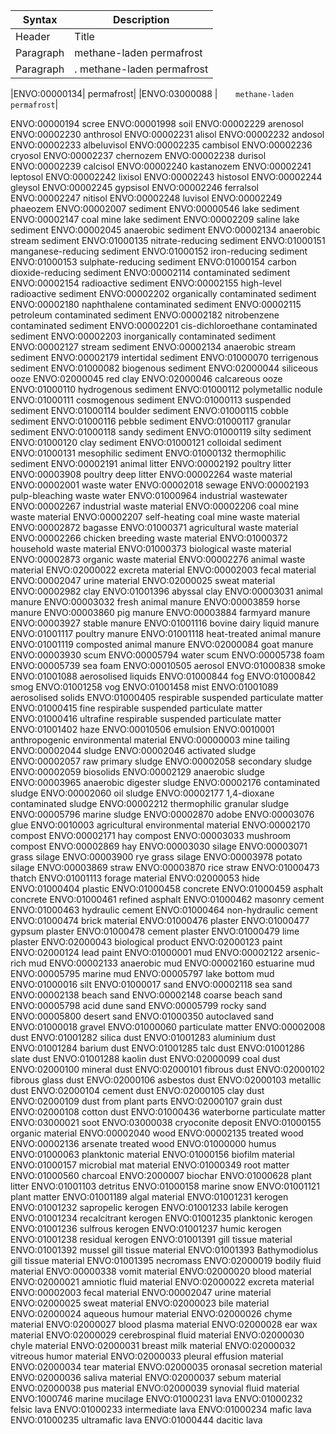 | Syntax      | Description |
| ----------- | ----------- |
| Header      | Title       |
| Paragraph   |        methane-laden permafrost|
| Paragraph   |.                         methane-laden permafrost|



|ENVO:00000134|	permafrost|
|ENVO:03000088	|`    methane-laden permafrost`|


ENVO:00000194	scree
ENVO:00001998	soil
ENVO:00002229	    arenosol
ENVO:00002230	    anthrosol
ENVO:00002231	    alisol
ENVO:00002232	    andosol
ENVO:00002233	    albeluvisol
ENVO:00002235	    cambisol
ENVO:00002236	    cryosol
ENVO:00002237	    chernozem
ENVO:00002238	    durisol
ENVO:00002239	    calcisol
ENVO:00002240	    kastanozem
ENVO:00002241	    leptosol
ENVO:00002242	    lixisol
ENVO:00002243	    histosol
ENVO:00002244	    gleysol
ENVO:00002245	    gypsisol
ENVO:00002246	    ferralsol
ENVO:00002247	    nitisol
ENVO:00002248	    luvisol
ENVO:00002249	    phaeozem
ENVO:00002007	sediment
ENVO:00000546	    lake sediment
ENVO:00002147	        coal mine lake sediment
ENVO:00002209	        saline lake sediment
ENVO:00002045	    anaerobic sediment
ENVO:00002134	        anaerobic stream sediment
ENVO:01000135	        nitrate-reducing sediment
ENVO:01000151	        manganese-reducing sediment
ENVO:01000152	        iron-reducing sediment
ENVO:01000153	        sulphate-reducing sediment
ENVO:01000154	        carbon dioxide-reducing sediment
ENVO:00002114	    contaminated sediment
ENVO:00002154	        radioactive sediment
ENVO:00002155	            high-level radioactive sediment
ENVO:00002202	        organically contaminated sediment
ENVO:00002180	            naphthalene contaminated sediment
ENVO:00002115	                petroleum contaminated sediment
ENVO:00002182	            nitrobenzene contaminated sediment
ENVO:00002201	            cis-dichloroethane contaminated sediment
ENVO:00002203	        inorganically contaminated sediment
ENVO:00002127	    stream sediment
ENVO:00002134	        anaerobic stream sediment
ENVO:00002179	    intertidal sediment
ENVO:01000070	    terrigenous sediment
ENVO:01000082	    biogenous sediment
ENVO:02000044	        siliceous ooze
ENVO:02000045	        red clay
ENVO:02000046	        calcareous ooze
ENVO:01000110	    hydrogenous sediment
ENVO:01000112	        polymetallic nodule
ENVO:01000111	    cosmogenous sediment
ENVO:01000113	    suspended sediment
ENVO:01000114	    boulder sediment
ENVO:01000115	    cobble sediment
ENVO:01000116	    pebble sediment
ENVO:01000117	    granular sediment
ENVO:01000118	    sandy sediment
ENVO:01000119	    silty sediment
ENVO:01000120	    clay sediment
ENVO:01000121	    colloidal sediment
ENVO:01000131	    mesophilic sediment
ENVO:01000132	    thermophilic sediment
ENVO:00002191	animal litter
ENVO:00002192	    poultry litter
ENVO:00003908	        poultry deep litter
ENVO:00002264	waste material
ENVO:00002001	    waste water
ENVO:00002018	        sewage
ENVO:00002193	        pulp-bleaching waste water
ENVO:01000964	        industrial wastewater
ENVO:00002267	    industrial waste material
ENVO:00002206	        coal mine waste material
ENVO:00002207	            self-heating coal mine waste material
ENVO:00002872	    bagasse
ENVO:01000371	    agricultural waste material
ENVO:00002266	        chicken breeding waste material
ENVO:01000372	    household waste material
ENVO:01000373	    biological waste material
ENVO:00002873	        organic waste material
ENVO:00002276	            animal waste material
ENVO:02000022	    excreta material
ENVO:00002003	        fecal material
ENVO:00002047	        urine material
ENVO:02000025	        sweat material
ENVO:00002982	clay
ENVO:01001396	    abyssal clay
ENVO:00003031	animal manure
ENVO:00003032	    fresh animal manure
ENVO:00003859	    horse manure
ENVO:00003860	    pig manure
ENVO:00003884	    farmyard manure
ENVO:00003927	    stable manure
ENVO:01001116	    bovine dairy liquid manure
ENVO:01001117	    poultry manure
ENVO:01001118	    heat-treated animal manure
ENVO:01001119	    composted animal manure
ENVO:02000084	    goat manure
ENVO:00003930	scum
ENVO:00005794	    water scum
ENVO:00005738	foam
ENVO:00005739	    sea foam
ENVO:00010505	aerosol
ENVO:01000838	    smoke
ENVO:01001088	    aerosolised liquids
ENVO:01000844	        fog
ENVO:01000842	            smog
ENVO:01001258	            vog
ENVO:01001458	        mist
ENVO:01001089	    aerosolised solids
ENVO:01000405	        respirable suspended particulate matter
ENVO:01000415	            fine respirable suspended particulate matter
ENVO:01000416	                ultrafine respirable suspended particulate matter
ENVO:01001402	        haze
ENVO:00010506	emulsion
ENVO:0010001	anthropogenic environmental material
ENVO:00000003	    mine tailing
ENVO:00002044	    sludge
ENVO:00002046	        activated sludge
ENVO:00002057	        raw primary sludge
ENVO:00002058	        secondary sludge
ENVO:00002059	        biosolids
ENVO:00002129	        anaerobic sludge
ENVO:00003965	            anaerobic digester sludge
ENVO:00002176	        contaminated sludge
ENVO:00002060	            oil sludge
ENVO:00002177	            1,4-dioxane contaminated sludge
ENVO:00002212	        thermophilic granular sludge
ENVO:00005796	        marine sludge
ENVO:00002870	    adobe
ENVO:00003076	    glue
ENVO:0010003	    agricultural environmental material
ENVO:00002170	        compost
ENVO:00002171	            hay compost
ENVO:00003033	            mushroom compost
ENVO:00002869	        hay
ENVO:00003030	        silage
ENVO:00003071	            grass silage
ENVO:00003900	                rye grass silage
ENVO:00003978	            potato silage
ENVO:00003869	        straw
ENVO:00003870	            rice straw
ENVO:01000473	        thatch
ENVO:01001113	        forage material
ENVO:02000053	        hide
ENVO:01000404	    plastic
ENVO:01000458	    concrete
ENVO:01000459	        asphalt concrete
ENVO:01000461	    refined asphalt
ENVO:01000462	    masonry cement
ENVO:01000463	        hydraulic cement
ENVO:01000464	        non-hydraulic cement
ENVO:01000474	    brick material
ENVO:01000476	    plaster
ENVO:01000477	        gypsum plaster
ENVO:01000478	        cement plaster
ENVO:01000479	        lime plaster
ENVO:02000043	    biological product
ENVO:02000123	    paint
ENVO:02000124	        lead paint
ENVO:01000001	mud
ENVO:00002122	    arsenic-rich mud
ENVO:00002133	    anaerobic mud
ENVO:00002160	    estuarine mud
ENVO:00005795	    marine mud
ENVO:00005797	    lake bottom mud
ENVO:01000016	silt
ENVO:01000017	sand
ENVO:00002118	    sea sand
ENVO:00002138	    beach sand
ENVO:00002148	        coarse beach sand
ENVO:00005798	    acid dune sand
ENVO:00005799	    rocky sand
ENVO:00005800	    desert sand
ENVO:01000350	    autoclaved sand
ENVO:01000018	gravel
ENVO:01000060	particulate matter
ENVO:00002008	    dust
ENVO:01001282	        silica dust
ENVO:01001283	        aluminium dust
ENVO:01001284	        barium dust
ENVO:01001285	        talc dust
ENVO:01001286	        slate dust
ENVO:01001288	        kaolin dust
ENVO:02000099	        coal dust
ENVO:02000100	        mineral dust
ENVO:02000101	        fibrous dust
ENVO:02000102	            fibrous glass dust
ENVO:02000106	            asbestos dust
ENVO:02000103	        metallic dust
ENVO:02000104	        cement dust
ENVO:02000105	        clay dust
ENVO:02000109	        dust from plant parts
ENVO:02000107	            grain dust
ENVO:02000108	            cotton dust
ENVO:01000436	    waterborne particulate matter
ENVO:03000021	    soot
ENVO:03000038	    cryoconite deposit
ENVO:01000155	organic material
ENVO:00002040	    wood
ENVO:00002135	        treated wood
ENVO:00002136	            arsenate treated wood
ENVO:01000000	    humus
ENVO:01000063	    planktonic material
ENVO:01000156	    biofilm material
ENVO:01000157	    microbial mat material
ENVO:01000349	    root matter
ENVO:01000560	    charcoal
ENVO:2000007	        biochar
ENVO:01000628	    plant litter
ENVO:01001103	    detritus
ENVO:01000158	        marine snow
ENVO:01001121	    plant matter
ENVO:01001189	    algal material
ENVO:01001231	    kerogen
ENVO:01001232	        sapropelic kerogen
ENVO:01001233	        labile kerogen
ENVO:01001234	        recalcitrant kerogen
ENVO:01001235	        planktonic kerogen
ENVO:01001236	            sulfrous kerogen
ENVO:01001237	        humic kerogen
ENVO:01001238	        residual kerogen
ENVO:01001391	    gill tissue material
ENVO:01001392	        mussel gill tissue material
ENVO:01001393	            Bathymodiolus gill tissue material
ENVO:01001395	    necromass
ENVO:02000019	    bodily fluid material
ENVO:00000338	        vomit material
ENVO:02000020	        blood material
ENVO:02000021	        amniotic fluid material
ENVO:02000022	        excreta material
ENVO:00002003	            fecal material
ENVO:00002047	            urine material
ENVO:02000025	            sweat material
ENVO:02000023	        bile material
ENVO:02000024	        aqueous humour material
ENVO:02000026	        chyme material
ENVO:02000027	        blood plasma material
ENVO:02000028	        ear wax material
ENVO:02000029	        cerebrospinal fluid material
ENVO:02000030	        chyle material
ENVO:02000031	        breast milk material
ENVO:02000032	        vitreous humor material
ENVO:02000033	        pleural effusion material
ENVO:02000034	        tear material
ENVO:02000035	        oronasal secretion material
ENVO:02000036	        saliva material
ENVO:02000037	        sebum material
ENVO:02000038	        pus material
ENVO:02000039	        synovial fluid material
ENVO:1000746	    marine mucilage
ENVO:01000231	lava
ENVO:01000232	    felsic lava
ENVO:01000233	    intermediate lava
ENVO:01000234	    mafic lava
ENVO:01000235	    ultramafic lava
ENVO:01000444	    dacitic lava
